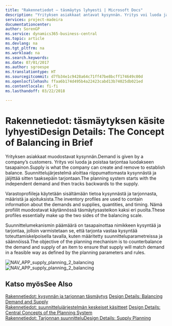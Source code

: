 ```yaml
---
title: "Rakennetiedot – täsmäytys lyhyesti | Microsoft Docs"
description: "Yrityksen asiakkaat antavat kysynnän. Yritys voi luoda ja poistaa tarjontaa luodakseen tasapainon. Suunnittelujärjestelmä aloittaa riippumattomasta kysynnästä ja jäljittää sitten taaksepäin tarjontaan."
services: project-madeira
documentationcenter: 
author: SorenGP
ms.service: dynamics365-business-central
ms.topic: article
ms.devlang: na
ms.tgt_pltfrm: na
ms.workload: na
ms.search.keywords: 
ms.date: 07/01/2017
ms.author: sgroespe
ms.translationtype: HT
ms.sourcegitcommit: d7fb34e1c9428a64c71ff47be8bcff174649c00d
ms.openlocfilehash: ffaa6b174d495b4a22423cabd13b74025db021ed
ms.contentlocale: fi-fi
ms.lasthandoff: 03/22/2018

---
```

# <a name="design-details-the-concept-of-balancing-in-brief"></a><span data-ttu-id="40e2e-105">Rakennetiedot: täsmäytyksen käsite lyhyesti</span><span class="sxs-lookup"><span data-stu-id="40e2e-105">Design Details: The Concept of Balancing in Brief</span></span>
<span data-ttu-id="40e2e-106">Yrityksen asiakkaat muodostavat kysynnän.</span><span class="sxs-lookup"><span data-stu-id="40e2e-106">Demand is given by a company’s customers.</span></span> <span data-ttu-id="40e2e-107">Yritys voi luoda ja poistaa tarjontaa luodakseen tasapainon.</span><span class="sxs-lookup"><span data-stu-id="40e2e-107">Supply is what the company can create and remove to establish balance.</span></span> <span data-ttu-id="40e2e-108">Suunnittelujärjestelmä aloittaa riippumattomasta kysynnästä ja jäljittää sitten taaksepäin tarjontaan.</span><span class="sxs-lookup"><span data-stu-id="40e2e-108">The planning system starts with the independent demand and then tracks backwards to the supply.</span></span>  
  
 <span data-ttu-id="40e2e-109">Varastoprofiileja käytetään sisältämään tietoa kysynnästä ja tarjonnasta, määristä ja ajoituksista.</span><span class="sxs-lookup"><span data-stu-id="40e2e-109">The inventory profiles are used to contain information about the demands and supplies, quantities, and timing.</span></span> <span data-ttu-id="40e2e-110">Nämä profiilit muodostavat käytännössä täsmäytysasteikon kaksi eri puolta.</span><span class="sxs-lookup"><span data-stu-id="40e2e-110">These profiles essentially make up the two sides of the balancing scale.</span></span>  
  
 <span data-ttu-id="40e2e-111">Suunnittelumekanismin päämäärä on tasapainottaa nimikkeen kysyntää ja tarjontaa, jolloin varmistetaan se, että tarjonta vastaa kysyntää toteuttamiskelpoisella tavalla, kuten määritetty suunnitteluparametreissa ja säännöissä.</span><span class="sxs-lookup"><span data-stu-id="40e2e-111">The objective of the planning mechanism is to counterbalance the demand and supply of an item to ensure that supply will match demand in a feasible way as defined by the planning parameters and rules.</span></span>  
  
 <span data-ttu-id="40e2e-112">![](media/nav_app_supply_planning_2_balancing.png "NAV_APP_supply_planning_2_balancing")</span><span class="sxs-lookup"><span data-stu-id="40e2e-112">![](media/nav_app_supply_planning_2_balancing.png "NAV_APP_supply_planning_2_balancing")</span></span>  
  
## <a name="see-also"></a><span data-ttu-id="40e2e-113">Katso myös</span><span class="sxs-lookup"><span data-stu-id="40e2e-113">See Also</span></span>  
 <span data-ttu-id="40e2e-114">[Rakennetiedot: kysynnän ja tarjonnan täsmäytys](design-details-balancing-demand-and-supply.md) </span><span class="sxs-lookup"><span data-stu-id="40e2e-114">[Design Details: Balancing Demand and Supply](design-details-balancing-demand-and-supply.md) </span></span>  
 <span data-ttu-id="40e2e-115">[Rakennetiedot: suunnittelujärjestelmän keskeiset käsitteet](design-details-central-concepts-of-the-planning-system.md) </span><span class="sxs-lookup"><span data-stu-id="40e2e-115">[Design Details: Central Concepts of the Planning System](design-details-central-concepts-of-the-planning-system.md) </span></span>  
 [<span data-ttu-id="40e2e-116">Rakennetiedot: Tarjonnan suunnittelu</span><span class="sxs-lookup"><span data-stu-id="40e2e-116">Design Details: Supply Planning</span></span>](design-details-supply-planning.md)
